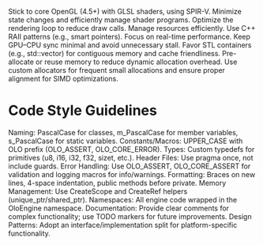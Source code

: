 Stick to core OpenGL (4.5+) with GLSL shaders, using SPIR-V.
Minimize state changes and efficiently manage shader programs.
Optimize the rendering loop to reduce draw calls.
Manage resources efficiently.
Use C++ RAII patterns (e.g., smart pointers).
Focus on real-time performance.
Keep GPU–CPU sync minimal and avoid unnecessary stall.
Favor STL containers (e.g., std::vector) for contiguous memory and cache friendliness. Pre-allocate or reuse memory to reduce dynamic allocation overhead.
Use custom allocators for frequent small allocations and ensure proper alignment for SIMD optimizations.

# Code Style Guidelines
Naming: PascalCase for classes, m_PascalCase for member variables, s_PascalCase for static variables.
Constants/Macros: UPPER_CASE with OLO prefix (OLO_ASSERT, OLO_CORE_ERROR).
Types: Custom typedefs for primitives (u8, i16, i32, f32, sizet, etc.).
Header Files: Use pragma once, not include guards.
Error Handling: Use OLO_ASSERT, OLO_CORE_ASSERT for validation and logging macros for info/warnings.
Formatting: Braces on new lines, 4-space indentation, public methods before private.
Memory Management: Use CreateScope<T> and CreateRef<T> helpers (unique_ptr/shared_ptr).
Namespaces: All engine code wrapped in the OloEngine namespace.
Documentation: Provide clear comments for complex functionality; use TODO markers for future improvements.
Design Patterns: Adopt an interface/implementation split for platform-specific functionality.

